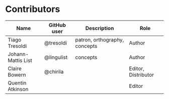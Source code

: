 # Contributors

Name | GitHub user | Description | Role
--- | --- | --- | --- |
Tiago Tresoldi | @tresoldi | patron, orthography, concepts | Author
Johann-Mattis List | @lingulist | concepts | Author
Claire Bowern | @chirila | | Editor, Distributor
Quentin Atkinson | | | Editor
